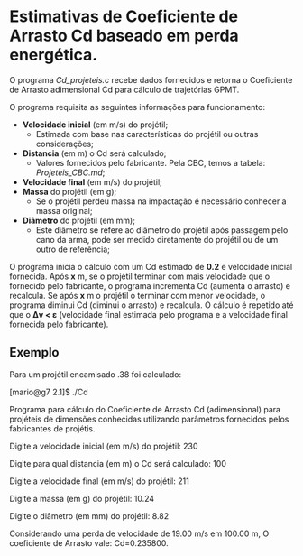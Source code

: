 # Estimativas de Coeficiente de Arrasto Cd baseado em perda energética.

O programa *Cd_projeteis.c* recebe dados fornecidos e retorna o Coeficiente de Arrasto adimensional Cd para cálculo de trajetórias GPMT.

O programa requisita as seguintes informações para funcionamento:
- **Velocidade inicial** (em m/s) do projétil;
  - Estimada com base nas características do projétil ou outras considerações;
- **Distancia** (em m) o Cd será calculado;
  - Valores fornecidos pelo fabricante. Pela CBC, temos a tabela: *Projeteis_CBC.md*;
- **Velocidade final** (em m/s) do projétil;
- **Massa** do projétil (em g);
  - Se o projétil perdeu massa na impactação é necessário conhecer a massa original;
- **Diâmetro** do projétil (em mm);
  - Este diâmetro se refere ao diâmetro do projétil após passagem pelo cano da arma, pode ser medido diretamente do projétil ou de um outro de referência;

O programa inicia o cálculo com um Cd estimado de **0.2** e velocidade inicial fornecida.
Após **x** m, se o projétil terminar com mais velocidade que o fornecido pelo fabricante, o programa incrementa Cd (aumenta o arrasto) e recalcula.
Se após **x** m o projétil o terminar com menor velocidade, o programa diminui Cd (diminui o arrasto) e recalcula.
O cálculo é repetido até que o **Δv < ε** (velocidade final estimada pelo programa e a velocidade final fornecida pelo fabricante).

## Exemplo

Para um projétil encamisado .38 foi calculado:

[mario@g7 2.1]$ ./Cd

Programa para cálculo do Coeficiente de Arrasto Cd (adimensional) para projéteis de dimensões conhecidas utilizando parâmetros fornecidos pelos fabricantes de projétis.

Digite a velocidade inicial (em m/s) do projétil:
230

Digite para qual distancia (em m) o Cd será calculado:
100

Digite a velocidade final (em m/s) do projétil:
211

Digite a massa (em g) do projétil:
10.24

Digite o diâmetro (em mm) do projétil:
8.82

Considerando uma perda de velocidade de 19.00 m/s em 100.00 m,
O coeficiente de Arrasto vale: Cd=0.235800.
